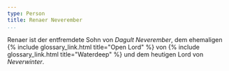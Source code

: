 ```yaml
---
type: Person
title: Renaer Neverember
...
```


Renaer ist der entfremdete Sohn von *Dagult Neverember*, dem ehemaligen
{% include glossary_link.html title="Open Lord" %} von
{% include glossary_link.html title="Waterdeep" %} und dem heutigen Lord von
*Neverwinter*.
